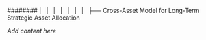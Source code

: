 ######## |   |   |   |   |   |   |   ├── Cross-Asset Model for Long-Term Strategic Asset Allocation

*Add content here*